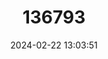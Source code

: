 ---
title: "136793"
category: "Neotoma leucodon"
draft: false
date: 2024-02-22 13:03:51
languages:
  English: ["White-toothed Woodrat"]
---